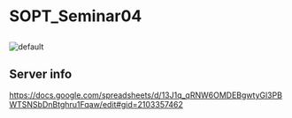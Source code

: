 # SOPT_Seminar04

## 
![default](https://user-images.githubusercontent.com/26498433/39398029-f16105ee-4b42-11e8-9b6d-65465d27ec2a.JPG)

## Server info
https://docs.google.com/spreadsheets/d/13J1q_qRNW6OMDEBgwtyGl3PBWTSNSbDnBtghru1Fqaw/edit#gid=2103357462
